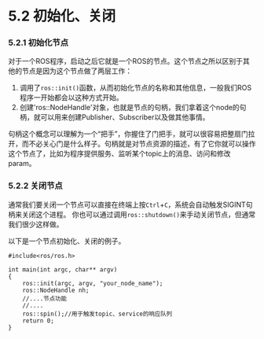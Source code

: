 # 5.2 初始化、关闭

### 5.2.1 初始化节点

对于一个ROS程序，启动之后它就是一个ROS的节点。这个节点之所以区别于其他的节点是因为这个节点做了两层工作：
1. 调用了`ros::init()`函数，从而初始化节点的名称和其他信息，一般我们ROS程序一开始都会以这种方式开始。
2. 创建'ros::NodeHandle'对象，也就是节点的句柄，我们拿着这个node的句柄，就可以用来创建Publisher、Subscriber以及做其他事情。

句柄这个概念可以理解为一个“把手”，你握住了门把手，就可以很容易把整扇门拉开，而不必关心门是什么样子。句柄就是对节点资源的描述，有了它你就可以操作这个节点了，比如为程序提供服务、监听某个topic上的消息、访问和修改param。

### 5.2.2 关闭节点
通常我们要关闭一个节点可以直接在终端上按`Ctrl`+`C`，系统会自动触发SIGINT句柄来关闭这个进程。
你也可以通过调用`ros::shutdown()`来手动关闭节点，但通常我们很少这样做。

以下是一个节点初始化、关闭的例子。
```
#include<ros/ros.h>

int main(int argc, char** argv)
{
    ros::init(argc, argv, "your_node_name"); 
    ros::NodeHandle nh;
    //....节点功能
    //....
    ros::spin();//用于触发topic、service的响应队列
    return 0;
}
 
```

